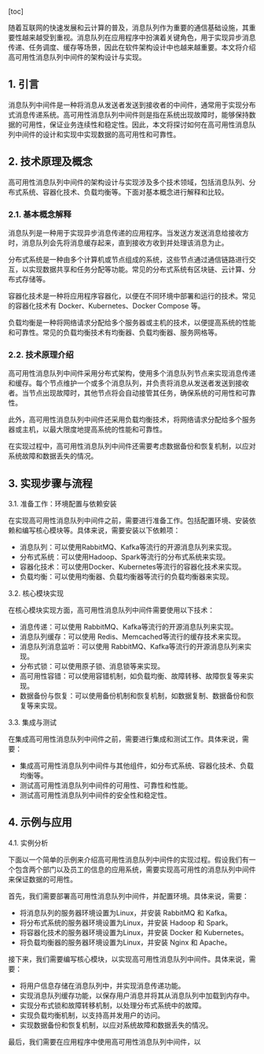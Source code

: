 
[toc]                    
                
                
随着互联网的快速发展和云计算的普及，消息队列作为重要的通信基础设施，其重要性越来越受到重视。消息队列在应用程序中扮演着关键角色，用于实现异步消息传递、任务调度、缓存等场景，因此在软件架构设计中也越来越重要。本文将介绍高可用性消息队列中间件的架构设计与实现。

## 1. 引言

消息队列中间件是一种将消息从发送者发送到接收者的中间件，通常用于实现分布式消息传递系统。高可用性消息队列中间件则是指在系统出现故障时，能够保持数据的可用性，保证业务连续性和稳定性。因此，本文将探讨如何在高可用性消息队列中间件的设计和实现中实现数据的高可用性和可靠性。

## 2. 技术原理及概念

高可用性消息队列中间件的架构设计与实现涉及多个技术领域，包括消息队列、分布式系统、容器化技术、负载均衡等。下面对基本概念进行解释和比较。

### 2.1. 基本概念解释

消息队列是一种用于实现异步消息传递的应用程序。当发送方发送消息给接收方时，消息队列会先将消息缓存起来，直到接收方收到并处理该消息为止。

分布式系统是一种由多个计算机或节点组成的系统，这些节点通过通信链路进行交互，以实现数据共享和任务分配等功能。常见的分布式系统有区块链、云计算、分布式存储等。

容器化技术是一种将应用程序容器化，以便在不同环境中部署和运行的技术。常见的容器化技术有 Docker、Kubernetes、Docker Compose 等。

负载均衡是一种将网络请求分配给多个服务器或主机的技术，以便提高系统的性能和可靠性。常见的负载均衡技术有均衡器、负载均衡器、服务网格等。

### 2.2. 技术原理介绍

高可用性消息队列中间件采用分布式架构，使用多个消息队列节点来实现消息传递和缓存。每个节点维护一个或多个消息队列，并负责将消息从发送者发送到接收者。当节点出现故障时，其他节点将会自动接管其任务，确保系统的可用性和可靠性。

此外，高可用性消息队列中间件还采用负载均衡技术，将网络请求分配给多个服务器或主机，以最大限度地提高系统的性能和可靠性。

在实现过程中，高可用性消息队列中间件还需要考虑数据备份和恢复机制，以应对系统故障和数据丢失的情况。

## 3. 实现步骤与流程

3.1. 准备工作：环境配置与依赖安装

在实现高可用性消息队列中间件之前，需要进行准备工作。包括配置环境、安装依赖和编写核心模块等。具体来说，需要安装以下依赖项：

- 消息队列：可以使用RabbitMQ、Kafka等流行的开源消息队列来实现。
- 分布式系统：可以使用Hadoop、Spark等流行的分布式系统来实现。
- 容器化技术：可以使用Docker、Kubernetes等流行的容器化技术来实现。
- 负载均衡：可以使用均衡器、负载均衡器等流行的负载均衡器来实现。

3.2. 核心模块实现

在核心模块实现方面，高可用性消息队列中间件需要使用以下技术：

- 消息传递：可以使用 RabbitMQ、Kafka等流行的开源消息队列来实现。
- 消息队列缓存：可以使用 Redis、Memcached等流行的缓存技术来实现。
- 消息队列消息监听：可以使用 RabbitMQ、Kafka等流行的开源消息队列来实现。
- 分布式锁：可以使用原子锁、消息锁等来实现。
- 高可用性容错：可以使用容错机制，如负载均衡、故障转移、故障恢复等来实现。
- 数据备份与恢复：可以使用备份机制和恢复机制，如数据复制、数据备份和恢复等来实现。

3.3. 集成与测试

在集成高可用性消息队列中间件之前，需要进行集成和测试工作。具体来说，需要：

- 集成高可用性消息队列中间件与其他组件，如分布式系统、容器化技术、负载均衡等。
- 测试高可用性消息队列中间件的可用性、可靠性和性能。
- 测试高可用性消息队列中间件的安全性和稳定性。

## 4. 示例与应用

4.1. 实例分析

下面以一个简单的示例来介绍高可用性消息队列中间件的实现过程。假设我们有一个包含两个部门以及员工的信息的应用系统，需要实现高可用性的消息队列中间件来保证数据的可用性。

首先，我们需要部署高可用性消息队列中间件，并配置环境。具体来说，需要：

- 将消息队列的服务器环境设置为Linux，并安装 RabbitMQ 和 Kafka。
- 将分布式系统的服务器环境设置为Linux，并安装 Hadoop 和 Spark。
- 将容器化技术的服务器环境设置为Linux，并安装 Docker 和 Kubernetes。
- 将负载均衡器的服务器环境设置为Linux，并安装 Nginx 和 Apache。

接下来，我们需要编写核心模块，以实现高可用性消息队列中间件。具体来说，需要：

- 将用户信息存储在消息队列中，并实现消息传递功能。
- 实现消息队列缓存功能，以保存用户消息并将其从消息队列中加载到内存中。
- 实现分布式锁和故障转移机制，以处理分布式系统中的故障。
- 实现负载均衡机制，以支持高并发用户的访问。
- 实现数据备份和恢复机制，以应对系统故障和数据丢失的情况。

最后，我们需要在应用程序中使用高可用性消息队列中间件，以

